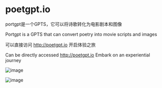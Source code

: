 # poetgpt.io

portgpt是一个GPTS，它可以将诗歌转化为电影剧本和图像

Portgpt is a GPTS that can convert poetry into movie scripts and images


可以直接访问 http://poetgpt.io 开启体验之旅

Can be directly accessed http://poetgpt.io Embark on an experiential journey


![image](https://github.com/user-attachments/assets/141a60a9-fc0b-4beb-8f06-05984ed9ebee)

![image](https://github.com/user-attachments/assets/34a4d647-30d9-4beb-a65b-807becb73b6a)
